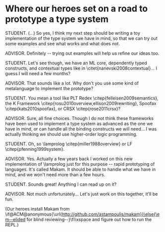 # Where our heroes set on a road to prototype a type system

STUDENT. (...) So yes, I think my next step should be writing a toy implementation of the
type system we have in mind, so that we can try out some examples and see what works
and what does not.

ADVISOR. Definitely -- trying out examples will help us refine our ideas too.

STUDENT. Let's see though, we have an ML core, dependently typed constructs, and
contextual types like in \citet{nanevski2008contextual}... I guess I will need a few
months?

ADVISOR. That sounds like a lot. Why don't you use some kind of metalanguage to implement
the prototype?

STUDENT. You mean a tool like PLT Redex \citep{felleisen2009semantics}, the K
Framework \citep{rosu2010overview,ellison2009rewriting}, Spoofax \citep{kats2010spoofax}, 
or CRSX \citep{rose2011crsx}?

ADVISOR. Sure, all fine choices. Though I do not think these frameworks have been used to
implement a type system as advanced as the one we have in mind, or can handle all the
binding constructs we will need... I was actually thinking we should use higher-order
logic programming.

STUDENT. Oh, so \lamprolog \citep{miller1988overview} or LF \citep{pfenning1999system}.

ADVISOR. Yes. Actually a few years back I worked on this new implementation of \lamprolog
just for this purpose -- rapid prototyping of languages. It's called Makam. It should be
able to handle what we have in mind, and we won't need more than a few hours.

STUDENT. Sounds great! Anything I can read up on it?

ADVISOR. Not much unfortunately... Let's just work on this together, it'll be fun.

(Our heroes install Makam from
\if@ACM@anonymous{\url{http://github.com/astampoulis/makam}}\else{\em--elided for blind
reviewing--}\fi\xspace
and figure out how to run the REPL.)

